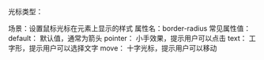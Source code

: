 光标类型：

场景：设置鼠标光标在元素上显示的样式
属性名：border-radius
常见属性值：
    default： 默认值，通常为箭头
    pointer： 小手效果，提示用户可以点击
    text：    工字形，提示用户可以选择文字
    move：    十字光标，提示用户可以移动